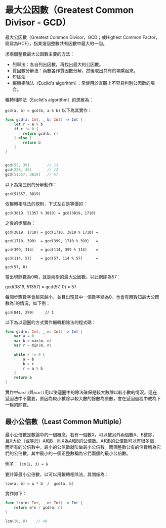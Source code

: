 # 最大公因數（Greatest Common Divisor - GCD）

最大公因數（Greatest Common Divisor，GCD；或Highest Common Factor，簡寫為HCF），指某幾個整數共有因數中最大的一個。

求兩個整數最大公因數主要的方法：

- 列舉法：各自列出因數，再找出最大的公因數。
- 質因數分解法：兩數各作質因數分解，然後取出共有的項乘起來。
- 短除法
- 輾轉相除法（Euclid's algorithm）：常使用於直觀上不容易判別公因數的場合。

輾轉相除法（Euclid's algorithm）的思維為：

`gcd(a, b) = gcd(b, a % b)`
以下為其實作：

```swift
func gcd(a: Int, _ b: Int) -> Int {
	let r = a % b
	if r != 0 {
		return gcd(b, r)
	} else {
		return b
	}
}


gcd(52, 39)        // 13
gcd(228, 36)       // 12
gcd(51357, 3819)   // 57
```

以下為第三例的分解動作：

`gcd(51357, 3819)`

依輾轉相除法的規則，下式左右是等價的：

`gcd(3819, 51357 % 3819) = gcd(3819, 1710)`

之後的步驟為：

`gcd(3819, 1710) = gcd(1710, 3819 % 1710) =`

`gcd(1710, 399)  = gcd(399, 1710 % 399)   =`

`gcd(399, 114)   = gcd(114, 399 % 114)    =`

`gcd(114, 57)    = gcd(57, 114 % 57)      =`

`gcd(57, 0)`

當出現餘數為0時，就是兩樹的最大公因數，以此例即為57：

gcd(3819, 51357) = gcd(57, 0) = 57

每個步驟數字會越來越小，並且出現其中一個數字變為0。也會有兩數知最大公因數為1的情況，如下例：


`gcd(841, 299)     // 1`

以下為以迴圈的方式實作輾轉相除法的程式碼：

```swift
func gcd(m: Int, _ n: Int) -> Int {
	var a = 0
	var b = max(m, n)
	var r = min(m, n)
	
	while r != 0 {
		a = b
		b = r
		r = a % b
	}
	return b
}
```

實作中`max()`與`min()`用以使迴圈中的除法確保是較大數除以較小數的情況。這在遞迴法中不需要，原因為較小數除以較大數的餘數為原數，會在遞迴過程中成為下一輪的除數。

## 最小公倍數（Least Common Multiple）

最小公倍數是數論中的一個概念。若有一個數X，可以被另外兩個數A、B整除，且X大於（或等於）A和B，則X為A和B的公倍數。A和B的公倍數可以有很多個，而所有的公倍數中，最小的公倍數就叫做最小公倍數。兩個整數公有的倍數稱為它們的公倍數，其中最小的一個正整數稱為它們兩個的最小公倍數。

例子： `lcm(2, 3) = 6`

要計算最小公倍數，以可以用輾轉相除法，其關係為：

`lcm(a, b) = a * b  /  gcd(a, b)`

實作如下：

```swift
func lcm(m: Int, _ n: Int) -> Int {
	return m*n / gcd(m, n)
}

lcm(10, 8)    // 40
```